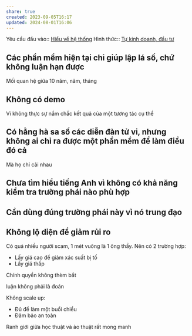 ```yaml
---
share: true
created: 2023-09-05T16:17
updated: 2024-08-01T16:06
---
```

Yêu cầu đầu vào:: [Hiểu về hệ thống](../../1%20Y%C3%AAu%20c%E1%BA%A7u%20%C4%91%E1%BA%A7u%20v%C3%A0o/Theo%20ki%E1%BA%BFn%20th%E1%BB%A9c,%20k%E1%BB%B9%20n%C4%83ng/Hi%E1%BB%83u%20v%E1%BB%81%20h%E1%BB%87%20th%E1%BB%91ng.md)
Hình thức:: [Tự kinh doanh, đầu tư](../../2%20H%C3%ACnh%20th%E1%BB%A9c/T%E1%BB%B1%20kinh%20doanh,%20%C4%91%E1%BA%A7u%20t%C6%B0.md)

## Các phần mềm hiện tại chỉ giúp lập lá số, chứ không luận hạn được
Mối quan hệ giữa 10 năm, năm, tháng

## Không có demo
Vì không thực sự nắm chắc kết quả của một tương tác cụ thể

## Có hằng hà sa số các diễn đàn tử vi, nhưng không ai chỉ ra được một phần mềm để làm điều đó cả
Mà họ chỉ cãi nhau
## Chưa tìm hiểu tiếng Anh vì không có khả năng kiểm tra trường phái nào phù hợp
## Cần dùng đúng trường phái này vì nó trung đạo
## Không lộ diện để giảm rủi ro
Có quá nhiều người scam, 1 mét vuông là 1 ông thầy. Nên có 2 trường hợp:
- Lấy giá cao để giảm xác suất bị tố
- Lấy giá thấp 

Chính quyền không thèm bắt

luận không phải là đoán

Không scale up:
- Đủ để làm một buổi chiều
- Đảm bảo an toàn

Ranh giới giữa học thuật và ảo thuật rất mong manh
